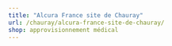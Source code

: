 ```yaml
---
title: "Alcura France site de Chauray"
url: /chauray/alcura-france-site-de-chauray/
shop: approvisionnement médical
---
```

